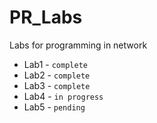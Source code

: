 
# PR_Labs
Labs for programming in network

- Lab1 - `complete`
- Lab2 - `complete`
- Lab3 - `complete`
- Lab4 - `in progress`
- Lab5 - `pending`